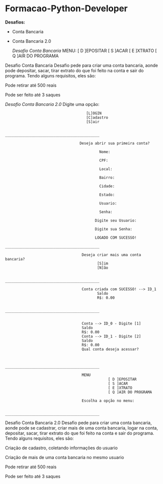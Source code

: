 # Formacao-Python-Developer
**Desafios:**
- Conta Bancaria
- Conta Bancaria 2.0

  *Desafio Conta Bancaria*
      MENU:
      [ D ]EPOSITAR
      [ S ]ACAR
      [ E ]XTRATO
      [ Q ]AIR DO PROGRAMA

Desafio Conta Bancaria
Desafio pede para criar uma conta bancaria, aonde pode depositar, sacar, tirar extrato do que foi feito na conta e sair do programa.
Tendo alguns requisitos, eles são:

  Pode retirar até 500 reais
  
  Pode ser feito até 3 saques

*Desafio Conta Bancaria 2.0*
                                      Digite uma opção:
                                
                                         [L]OGIN
                                         [C]adastro
                                         [S]air
                                
                                ___________________________________________
                                
                                      Deseja abrir sua primeira conta?
                                             
                                               Nome:
                                             
                                               CPF:
                                             
                                               Local:
                                             
                                               Bairro:
                                             
                                               Cidade:
                                             
                                               Estado:
                                             
                                               Usuario:
                                             
                                               Senha:
                                             
                                             Digite seu Usuario:
                                             
                                             Digite sua Senha:
                                             
                                             LOGADO COM SUCESSO!
                                ___________________________________________
                                
                                       Deseja criar mais uma conta bancaria?
                                              [S]im
                                              [N]ão
                                        
                                ___________________________________________
                                
                                       Conta criada com SUCESSO! --> ID_1
                                              Saldo
                                              R$: 0.00
                                              
                                ___________________________________________
                                
                                
                                       Conta --> ID_0 - Digite [1]
                                       Saldo
                                       R$: 0.00
                                       Conta --> ID_1 - Digite [2]
                                       Saldo
                                       R$: 0.00
                                       Qual conta deseja acessar?
                                
                                
                                ___________________________________________
                                
                                       MENU
                                                   [ D ]EPOSITAR
                                                   [ S ]ACAR
                                                   [ E ]XTRATO
                                                   [ Q ]AIR DO PROGRAMA
                                       
                                       Escolha a opção no menu:
                                
                                ___________________________________________

Desafio Conta Bancaria 2.0
Desafio pede para criar uma conta bancaria, aonde pode se cadastrar, criar mais de uma conta bancaria, logar na conta, depositar, sacar, tirar extrato do que foi feito na conta e sair do programa.
Tendo alguns requisitos, eles são:

  Criação de cadastro, coletando informações do usuario

  Criação de mais de uma conta bancaria no mesmo usuario
  
  Pode retirar até 500 reais
  
  Pode ser feito até 3 saques

  

